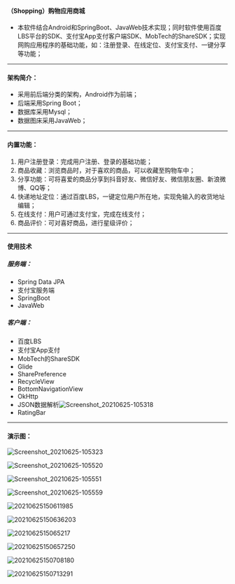 #### （Shopping）购物应用商城

* 本软件结合Android和SpringBoot、JavaWeb技术实现；同时软件使用百度LBS平台的SDK、支付宝App支付客户端SDK、MobTech的ShareSDK；实现网购应用程序的基础功能，如：注册登录、在线定位、支付宝支付、一键分享等功能；


---
#### 架构简介：
* 采用前后端分类的架构，Android作为前端；
* 后端采用Spring Boot；
* 数据库采用Mysql；
* 数据图床采用JavaWeb；


---
#### 内置功能：
1. 用户注册登录：完成用户注册、登录的基础功能；
2. 商品收藏：浏览商品时，对于喜欢的商品，可以收藏至购物车中；
3. 分享功能：可将喜爱的商品分享到抖音好友、微信好友、微信朋友圈、新浪微博、QQ等；
4. 快递地址定位：通过百度LBS，一键定位用户所在地，实现免输入的收货地址编辑；
5. 在线支付：用户可通过支付宝，完成在线支付；
6. 商品评价：可对喜好商品，进行星级评价；
---

#### 使用技术
##### 服务端：
* Spring Data JPA
* 支付宝服务端
* SpringBoot
* JavaWeb

##### 客户端：
* 百度LBS
* 支付宝App支付
* MobTech的ShareSDK
* Glide
* SharePreference
* RecycleView
* BottomNavigationView
* OkHttp
* JSON数据解析![Screenshot_20210625-105318](https://user-images.githubusercontent.com/64305078/123415281-9d690800-d5e7-11eb-9423-221c434774b3.png)
* RatingBar


---
#### 演示图： 


![Screenshot_20210625-105323](https://user-images.githubusercontent.com/64305078/123415656-2aac5c80-d5e8-11eb-8760-0c61023bb2a1.png)

![Screenshot_20210625-105520](https://user-images.githubusercontent.com/64305078/123415670-2da74d00-d5e8-11eb-99a1-278325dbe385.png)

![Screenshot_20210625-105551](https://user-images.githubusercontent.com/64305078/123415679-326c0100-d5e8-11eb-9c58-b55bf28a144a.png)

![Screenshot_20210625-105559](https://user-images.githubusercontent.com/64305078/123415692-36981e80-d5e8-11eb-9223-55efbffb7eba.png)

![20210625150611985](https://user-images.githubusercontent.com/64305078/123415761-4ca5df00-d5e8-11eb-853f-456351382f3f.png)

![20210625150636203](https://user-images.githubusercontent.com/64305078/123415779-516a9300-d5e8-11eb-921b-d0c6cdd3444b.png)

![2021062515065217](https://user-images.githubusercontent.com/64305078/123415790-54fe1a00-d5e8-11eb-83bd-3de7fd256c7c.png)

![20210625150657250](https://user-images.githubusercontent.com/64305078/123415801-57f90a80-d5e8-11eb-8f1e-d97201ad3dde.png)

![20210625150708180](https://user-images.githubusercontent.com/64305078/123415808-59c2ce00-d5e8-11eb-9725-101cdc4bc5ee.jpg)

![20210625150713291](https://user-images.githubusercontent.com/64305078/123415814-5cbdbe80-d5e8-11eb-85f2-fa01c2dc5a11.jpg)

